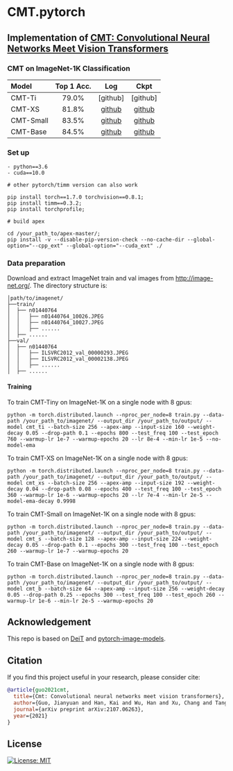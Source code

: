 # CMT.pytorch


## Implementation of [CMT: Convolutional Neural Networks Meet Vision Transformers](https://arxiv.org/pdf/2107.06263.pdf)

### CMT on ImageNet-1K Classification

| Model                | Top 1 Acc. | Log | Ckpt |
| :------------------- | :--------: | :------: | :------: |
| CMT-Ti        | 79.0%     | [github] | [github] |
| CMT-XS        | 81.8%     | [github](https://github.com/ggjy/CMT.pytorch/releases/download/release-v1/log_cmt_xs.txt) | [github](https://github.com/ggjy/CMT.pytorch/releases/download/release-v1/cmt_xs.pth) |
| CMT-Small       | 83.5%     | [github](https://github.com/ggjy/CMT.pytorch/releases/download/release-v1/log_cmt_small.txt) | [github](https://github.com/ggjy/CMT.pytorch/releases/download/release-v1/cmt_small.pth) |
| CMT-Base        | 84.5%     | [github](https://github.com/ggjy/CMT.pytorch/releases/download/release-v1/log_cmt_base.txt) | [github](https://github.com/ggjy/CMT.pytorch/releases/download/release-v1/cmt_base.pth) |

### Set up
```
- python==3.6
- cuda==10.0

# other pytorch/timm version can also work

pip install torch==1.7.0 torchvision==0.8.1;
pip install timm==0.3.2;
pip install torchprofile;

# build apex

cd /your_path_to/apex-master/;
pip install -v --disable-pip-version-check --no-cache-dir --global-option="--cpp_ext" --global-option="--cuda_ext" ./
```

### Data preparation

Download and extract ImageNet train and val images from http://image-net.org/.
The directory structure is:

```
│path/to/imagenet/
├──train/
│  ├── n01440764
│  │   ├── n01440764_10026.JPEG
│  │   ├── n01440764_10027.JPEG
│  │   ├── ......
│  ├── ......
├──val/
│  ├── n01440764
│  │   ├── ILSVRC2012_val_00000293.JPEG
│  │   ├── ILSVRC2012_val_00002138.JPEG
│  │   ├── ......
│  ├── ......
```

#### Training

To train CMT-Tiny on ImageNet-1K on a single node with 8 gpus:

```
python -m torch.distributed.launch --nproc_per_node=8 train.py --data-path /your_path_to/imagenet/ --output_dir /your_path_to/output/ --model cmt_ti --batch-size 256 --apex-amp --input-size 160 --weight-decay 0.05 --drop-path 0.1 --epochs 800 --test_freq 100 --test_epoch 760 --warmup-lr 1e-7 --warmup-epochs 20 --lr 8e-4 --min-lr 1e-5 --no-model-ema
```

To train CMT-XS on ImageNet-1K on a single node with 8 gpus:
```
python -m torch.distributed.launch --nproc_per_node=8 train.py --data-path /your_path_to/imagenet/ --output_dir /your_path_to/output/ --model cmt_xs --batch-size 256 --apex-amp --input-size 192 --weight-decay 0.04 --drop-path 0.08 --epochs 400 --test_freq 100 --test_epoch 360 --warmup-lr 1e-6 --warmup-epochs 20 --lr 7e-4 --min-lr 2e-5 --model-ema-decay 0.9998
```

To train CMT-Small on ImageNet-1K on a single node with 8 gpus:

```
python -m torch.distributed.launch --nproc_per_node=8 train.py --data-path /your_path_to/imagenet/ --output_dir /your_path_to/output/ --model cmt_s --batch-size 128 --apex-amp --input-size 224 --weight-decay 0.05 --drop-path 0.1 --epochs 300 --test_freq 100 --test_epoch 260 --warmup-lr 1e-7 --warmup-epochs 20
```

To train CMT-Base on ImageNet-1K on a single node with 8 gpus:

```
python -m torch.distributed.launch --nproc_per_node=8 train.py --data-path /your_path_to/imagenet/ --output_dir /your_path_to/output/ --model cmt_b --batch-size 64 --apex-amp --input-size 256 --weight-decay 0.05 --drop-path 0.25 --epochs 300 --test_freq 100 --test_epoch 260 --warmup-lr 1e-6 --min-lr 2e-5 --warmup-epochs 20
```

## Acknowledgement
This repo is based on [DeiT](https://github.com/facebookresearch/deit) and [pytorch-image-models](https://github.com/rwightman/pytorch-image-models).


## Citation

If you find this project useful in your research, please consider cite:

```bibtex
@article{guo2021cmt,
  title={Cmt: Convolutional neural networks meet vision transformers},
  author={Guo, Jianyuan and Han, Kai and Wu, Han and Xu, Chang and Tang, Yehui and Xu, Chunjing and Wang, Yunhe},
  journal={arXiv preprint arXiv:2107.06263},
  year={2021}
}
```

## License

[![License: MIT](https://img.shields.io/badge/License-MIT-yellow.svg)](https://opensource.org/licenses/MIT)
